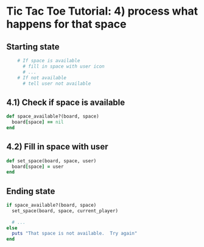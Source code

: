 # Tic Tac Toe Tutorial: 4) process what happens for that space  


## Starting state
```ruby
    # If space is available
      # fill in space with user icon
      # ...
    # If not available
      # tell user not available
```

## 4.1) Check if space is available
```ruby
def space_available?(board, space)
  board[space] == nil
end
```

## 4.2) Fill in space with user
```ruby
def set_space(board, space, user)
  board[space] = user
end
```


## Ending state
```ruby
if space_available?(board, space)
  set_space(board, space, current_player)
  
  # ...
else
  puts "That space is not available.  Try again"
end
```
